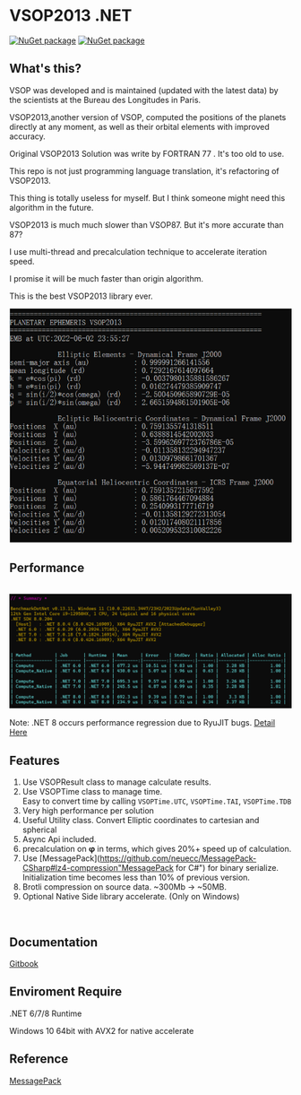 # VSOP2013 .NET 

[![NuGet package](https://img.shields.io/nuget/v/VSOP2013.NET.svg?logo=NuGet)](https://www.nuget.org/packages/VSOP2013.NET/)
[![NuGet package](https://img.shields.io/nuget/dt/VSOP2013.NET?logo=NuGet)](https://www.nuget.org/packages/VSOP2013.NET/)

## What's this?

VSOP was developed and is maintained (updated with the latest data) by the scientists at the Bureau des Longitudes in Paris.

VSOP2013,another version of VSOP, computed the positions of the planets directly at any moment, as well as their orbital elements with improved accuracy.

Original VSOP2013 Solution was write by FORTRAN 77 . It's too old to use.

This repo is not just programming language translation, it's  refactoring of VSOP2013.

This thing is totally useless for myself. But I think someone might need this algorithm in the future.

VSOP2013 is much much slower than VSOP87. But  it's more accurate than 87?

I use multi-thread and precalculation technique to accelerate iteration speed.

I promise it will be much faster than origin algorithm.

This is the best VSOP2013 library ever.

![Demo](./README/Demo.png)

## Performance

<br>![Performance Test](./README/NativeAccelerate.png)

Note: .NET 8 occurs performance regression due to RyuJIT bugs. [Detail Here](https://github.com/dotnet/runtime/issues/95954#issuecomment-1956661569)

## Features

1. Use VSOPResult class to manage calculate results.
2. Use VSOPTime class to manage time. 
<br>Easy to convert time by calling ```VSOPTime.UTC```, ```VSOPTime.TAI```, ```VSOPTime.TDB```
3. Very high performance per solution
4. Useful Utility class. Convert Elliptic coordinates to cartesian and spherical 
5. Async Api included.
6. precalculation on <b>φ</b> in terms, which gives 20%+ speed up of calculation.
7. Use [MessagePack](https://github.com/neuecc/MessagePack-CSharp#lz4-compression"MessagePack for C#") for binary serialize.
<br>Initialization time becomes less than 10% of previous version.
8. Brotli compression on source data. ~300Mb -> ~50MB.
9. Optional Native Side library accelerate. (Only on Windows)

<br> 

## Documentation

[Gitbook](https://zangai-family.gitbook.io/vsop2013.net/)


## Enviroment Require

.NET 6/7/8 Runtime

Windows 10 64bit with AVX2 for native accelerate

## Reference
 
 [MessagePack](https://github.com/neuecc/MessagePack-CSharp)

<br>

